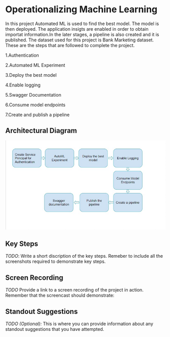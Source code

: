 # Operationalizing Machine Learning

In this project Automated ML is used to find the best model. The model is then deployed. The application insigts are enabled in order to obtain importat information.In the later stages, a pipeline is also created and it is published. The dataset used for this project is Bank Marketing dataset. These are the steps that are followed to complete the project.

1.Authentication

2.Automated ML Experiment

3.Deploy the best model

4.Enable logging

5.Swagger Documentation

6.Consume model endpoints

7.Create and publish a pipeline



## Architectural Diagram
<img src="./Screenshots/bloc.jpg" />

## Key Steps
*TODO*: Write a short discription of the key steps. Remeber to include all the screenshots required to demonstrate key steps. 

## Screen Recording
*TODO* Provide a link to a screen recording of the project in action. Remember that the screencast should demonstrate:

## Standout Suggestions
*TODO (Optional):* This is where you can provide information about any standout suggestions that you have attempted.
